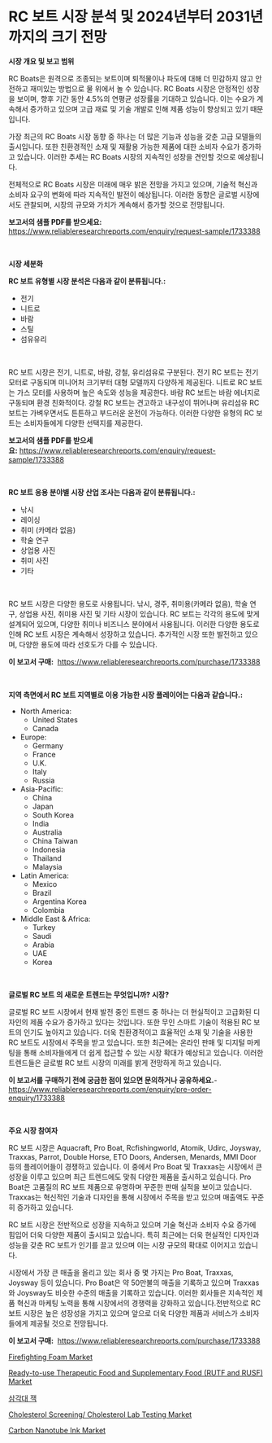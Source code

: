 <p><h1>RC 보트 시장 분석 및 2024년부터 2031년까지의 크기 전망</h1></p><p><strong>시장 개요 및 보고 범위</strong></p>
<p><p>RC Boats은 원격으로 조종되는 보트이며 퇴적물이나 파도에 대해 더 민감하지 않고 안전하고 재미있는 방법으로 물 위에서 놀 수 있습니다. RC Boats 시장은 안정적인 성장을 보이며, 향후 기간 동안 4.5%의 연평균 성장률을 기대하고 있습니다. 이는 수요가 계속해서 증가하고 있으며 고급 재료 및 기술 개발로 인해 제품 성능이 향상되고 있기 때문입니다.</p><p>가장 최근의 RC Boats 시장 동향 중 하나는 더 많은 기능과 성능을 갖춘 고급 모델들의 출시입니다. 또한 친환경적인 소재 및 재활용 가능한 제품에 대한 소비자 수요가 증가하고 있습니다. 이러한 추세는 RC Boats 시장의 지속적인 성장을 견인할 것으로 예상됩니다.</p><p>전체적으로 RC Boats 시장은 미래에 매우 밝은 전망을 가지고 있으며, 기술적 혁신과 소비자 요구의 변화에 따라 지속적인 발전이 예상됩니다. 이러한 동향은 글로벌 시장에서도 관찰되며, 시장의 규모와 가치가 계속해서 증가할 것으로 전망됩니다.</p></p>
<p><strong>보고서의 샘플 PDF를 받으세요:</strong> <a href="https://www.reliableresearchreports.com/enquiry/request-sample/1733388">https://www.reliableresearchreports.com/enquiry/request-sample/1733388</a></p>
<p>&nbsp;</p>
<p><strong>시장 세분화</strong></p>
<p><strong>RC 보트 유형별 시장 분석은 다음과 같이 분류됩니다.:</strong></p>
<p><ul><li>전기</li><li>니트로</li><li>바람</li><li>스틸</li><li>섬유유리</li></ul></p>
<p>&nbsp;</p>
<p><p>RC 보트 시장은 전기, 니트로, 바람, 강철, 유리섬유로 구분된다. 전기 RC 보트는 전기 모터로 구동되며 미니어처 크기부터 대형 모델까지 다양하게 제공된다. 니트로 RC 보트는 가스 모터를 사용하며 높은 속도와 성능을 제공한다. 바람 RC 보트는 바람 에너지로 구동되며 환경 친화적이다. 강철 RC 보트는 견고하고 내구성이 뛰어나며 유리섬유 RC 보트는 가벼우면서도 튼튼하고 부드러운 운전이 가능하다. 이러한 다양한 유형의 RC 보트는 소비자들에게 다양한 선택지를 제공한다.</p></p>
<p><strong>보고서의 샘플 PDF를 받으세요:</strong>&nbsp;<a href="https://www.reliableresearchreports.com/enquiry/request-sample/1733388">https://www.reliableresearchreports.com/enquiry/request-sample/1733388</a></p>
<p>&nbsp;</p>
<p><strong> RC 보트 응용 분야별 시장 산업 조사는 다음과 같이 분류됩니다.:</strong></p>
<p><ul><li>낚시</li><li>레이싱</li><li>취미 (카메라 없음)</li><li>학술 연구</li><li>상업용 사진</li><li>취미 사진</li><li>기타</li></ul></p>
<p>&nbsp;</p>
<p><p>RC 보트 시장은 다양한 용도로 사용됩니다. 낚시, 경주, 취미용(카메라 없음), 학술 연구, 상업용 사진, 취미용 사진 및 기타 시장이 있습니다. RC 보트는 각각의 용도에 맞게 설계되어 있으며, 다양한 취미나 비즈니스 분야에서 사용됩니다. 이러한 다양한 용도로 인해 RC 보트 시장은 계속해서 성장하고 있습니다. 추가적인 시장 또한 발전하고 있으며, 다양한 용도에 따라 선호도가 다를 수 있습니다.</p></p>
<p><strong>이 보고서 구매:</strong>&nbsp; <a href="https://www.reliableresearchreports.com/purchase/1733388">https://www.reliableresearchreports.com/purchase/1733388</a></p>
<p>&nbsp;</p>
<p><strong>지역 측면에서 RC 보트 지역별로 이용 가능한 시장 플레이어는 다음과 같습니다.:</strong></p>
<p><ul>
    <li>
        North America:
        <ul>
            <li>United States</li>
            <li>Canada</li>
        </ul>
    </li>
    <li>
        Europe:
        <ul>
            <li>Germany</li>
            <li>France</li>
            <li>U.K.</li>
            <li>Italy</li>
            <li>Russia</li>
        </ul>
    </li>
    <li>
        Asia-Pacific:
        <ul>
            <li>China</li>
            <li>Japan</li>
            <li>South Korea</li>
            <li>India</li>
            <li>Australia</li>
            <li>China Taiwan</li>
            <li>Indonesia</li>
            <li>Thailand</li>
            <li>Malaysia</li>
        </ul>
    </li>
    <li>
        Latin America:
        <ul>
            <li>Mexico</li>
            <li>Brazil</li>
            <li>Argentina Korea</li>
            <li>Colombia</li>
        </ul>
    </li>
    <li>
        Middle East & Africa:
        <ul>
            <li>Turkey</li>
            <li>Saudi</li>
            <li>Arabia</li>
            <li>UAE</li>
            <li>Korea</li>
        </ul>
    </li>
    </ul></p>
<p>&nbsp;</p>
<p><strong>글로벌 RC 보트 의 새로운 트렌드는 무엇입니까? 시장?</strong></p>
<p><p>글로벌 RC 보트 시장에서 현재 발전 중인 트렌드 중 하나는 더 현실적이고 고급화된 디자인의 제품 수요가 증가하고 있다는 것입니다. 또한 무인 스마트 기술이 적용된 RC 보트의 인기도 높아지고 있습니다. 더욱 친환경적이고 효율적인 소재 및 기술을 사용한 RC 보트도 시장에서 주목을 받고 있습니다. 또한 최근에는 온라인 판매 및 디지털 마케팅을 통해 소비자들에게 더 쉽게 접근할 수 있는 시장 확대가 예상되고 있습니다. 이러한 트렌드들은 글로벌 RC 보트 시장의 미래를 밝게 전망하게 하고 있습니다.</p></p>
<p><strong>이 보고서를 구매하기 전에 궁금한 점이 있으면 문의하거나 공유하세요.</strong>- <a href="https://www.reliableresearchreports.com/enquiry/pre-order-enquiry/1733388">https://www.reliableresearchreports.com/enquiry/pre-order-enquiry/1733388</a></p>
<p>&nbsp;</p>
<p><strong>주요 시장 참여자</strong></p>
<p><p>RC 보트 시장은 Aquacraft, Pro Boat, Rcfishingworld, Atomik, Udirc, Joysway, Traxxas, Parrot, Double Horse, ETO Doors, Andersen, Menards, MMI Door 등의 플레이어들이 경쟁하고 있습니다. 이 중에서 Pro Boat 및 Traxxas는 시장에서 큰 성장을 이루고 있으며 최근 트렌드에도 맞춰 다양한 제품을 출시하고 있습니다. Pro Boat은 고품질의 RC 보트 제품으로 유명하며 꾸준한 판매 실적을 보이고 있습니다. Traxxas는 혁신적인 기술과 디자인을 통해 시장에서 주목을 받고 있으며 매출액도 꾸준히 증가하고 있습니다.</p><p>RC 보트 시장은 전반적으로 성장을 지속하고 있으며 기술 혁신과 소비자 수요 증가에 힘입어 더욱 다양한 제품이 출시되고 있습니다. 특히 최근에는 더욱 현실적인 디자인과 성능을 갖춘 RC 보트가 인기를 끌고 있으며 이는 시장 규모의 확대로 이어지고 있습니다.</p><p>시장에서 가장 큰 매출을 올리고 있는 회사 중 몇 가지는 Pro Boat, Traxxas, Joysway 등이 있습니다. Pro Boat은 약 50만불의 매출을 기록하고 있으며 Traxxas와 Joysway도 비슷한 수준의 매출을 기록하고 있습니다. 이러한 회사들은 지속적인 제품 혁신과 마케팅 노력을 통해 시장에서의 경쟁력을 강화하고 있습니다.전반적으로 RC 보트 시장은 높은 성장성을 가지고 있으며 앞으로 더욱 다양한 제품과 서비스가 소비자들에게 제공될 것으로 전망됩니다.</p></p>
<p><strong>이 보고서 구매:</strong>&nbsp;&nbsp;<a href="https://www.reliableresearchreports.com/purchase/1733388">https://www.reliableresearchreports.com/purchase/1733388</a></p>
<p><p><a href="https://view.publitas.com/reportprime-1/firefighting-foam-market-growth-market-trends-covid-19-impact-and-forecasts-for-period-from-2024-2031/">Firefighting Foam Market</a></p><p><a href="https://issuu.com/reportprime-2/docs/ready-to-use-therapeutic-food-and-supplementary-fo">Ready-to-use Therapeutic Food and Supplementary Food (RUTF and RUSF) Market</a></p><p><a href="https://github.com/xvz497517413/Market-Research-Report-List-1/blob/main/8770319185744.md">삼각대 잭</a></p><p><a href="https://issuu.com/reportprime-2/docs/cholesterol-screening-cholesterol-lab-testing-mark">Cholesterol Screening/ Cholesterol Lab Testing Market</a></p><p><a href="https://unruly-ladybug-44b.notion.site/Carbon-Nanotube-Ink-Market-Insights-Market-Players-and-Forecast-Till-2031-c86877e6d10d4d2db14f2e15fede7258">Carbon Nanotube Ink Market</a></p></p>
